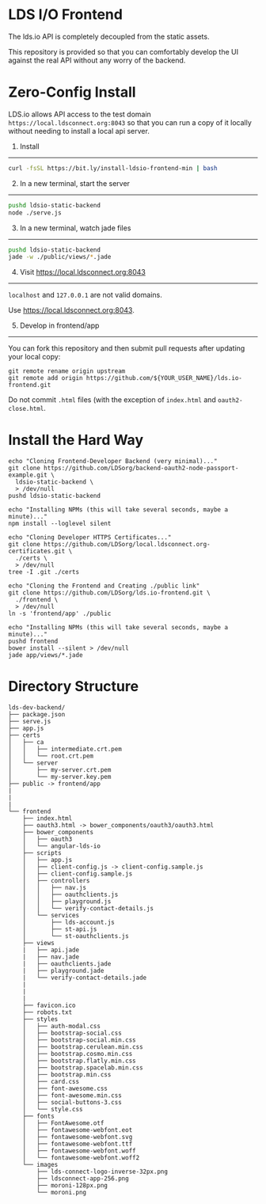 LDS I/O Frontend
================

The lds.io API is completely decoupled from the static assets.

This repository is provided so that you can comfortably develop
the UI against the real API without any worry of the backend.

Zero-Config Install
===================

LDS.io allows API access to the test domain `https://local.ldsconnect.org:8043`
so that you can run a copy of it locally without needing to install a local api server.

1. Install
----------

```bash
curl -fsSL https://bit.ly/install-ldsio-frontend-min | bash
```

2. In a new terminal, start the server
-----------

```bash
pushd ldsio-static-backend
node ./serve.js
```

3. In a new terminal, watch jade files
--------
```bash
pushd ldsio-static-backend
jade -w ./public/views/*.jade
```

4. Visit https://local.ldsconnect.org:8043
--------

`localhost` and `127.0.0.1` are not valid domains.

Use <https://local.ldsconnect.org:8043>.

5. Develop in frontend/app
-------

You can fork this repository and then submit pull requests after updating your local copy:

```
git remote rename origin upstream
git remote add origin https://github.com/${YOUR_USER_NAME}/lds.io-frontend.git
```

Do not commit `.html` files (with the exception of `index.html` and `oauth2-close.html`.

Install the Hard Way
=============

```
echo "Cloning Frontend-Developer Backend (very minimal)..."
git clone https://github.com/LDSorg/backend-oauth2-node-passport-example.git \
  ldsio-static-backend \
  > /dev/null
pushd ldsio-static-backend
```

```
echo "Installing NPMs (this will take several seconds, maybe a minute)..."
npm install --loglevel silent
```

```
echo "Cloning Developer HTTPS Certificates..."
git clone https://github.com/LDSorg/local.ldsconnect.org-certificates.git \
  ./certs \
  > /dev/null
tree -I .git ./certs
```

```
echo "Cloning the Frontend and Creating ./public link"
git clone https://github.com/LDSorg/lds.io-frontend.git \
  ./frontend \
  > /dev/null
ln -s 'frontend/app' ./public
```

```
echo "Installing NPMs (this will take several seconds, maybe a minute)..."
pushd frontend
bower install --silent > /dev/null
jade app/views/*.jade
```

Directory Structure
===================

```
lds-dev-backend/
├── package.json
├── serve.js
├── app.js
├── certs
│   ├── ca
│   │   ├── intermediate.crt.pem
│   │   └── root.crt.pem
│   └── server
│       ├── my-server.crt.pem
│       └── my-server.key.pem
├── public -> frontend/app
|
|
|
└── frontend
    ├── index.html
    ├── oauth3.html -> bower_components/oauth3/oauth3.html
    ├── bower_components
    │   ├── oauth3
    │   └── angular-lds-io
    ├── scripts
    │   ├── app.js
    │   ├── client-config.js -> client-config.sample.js
    │   ├── client-config.sample.js
    │   ├── controllers
    │   │   ├── nav.js
    │   │   ├── oauthclients.js
    │   │   ├── playground.js
    │   │   └── verify-contact-details.js
    │   └── services
    │       ├── lds-account.js
    │       ├── st-api.js
    │       └── st-oauthclients.js
    ├── views
    |   ├── api.jade
    |   ├── nav.jade
    |   ├── oauthclients.jade
    |   ├── playground.jade
    |   └── verify-contact-details.jade
    |
    |
    |
    ├── favicon.ico
    ├── robots.txt
    ├── styles
    │   ├── auth-modal.css
    │   ├── bootstrap-social.css
    │   ├── bootstrap-social.min.css
    │   ├── bootstrap.cerulean.min.css
    │   ├── bootstrap.cosmo.min.css
    │   ├── bootstrap.flatly.min.css
    │   ├── bootstrap.spacelab.min.css
    │   ├── bootstrap.min.css
    │   ├── card.css
    │   ├── font-awesome.css
    │   ├── font-awesome.min.css
    │   ├── social-buttons-3.css
    │   └── style.css
    ├── fonts
    │   ├── FontAwesome.otf
    │   ├── fontawesome-webfont.eot
    │   ├── fontawesome-webfont.svg
    │   ├── fontawesome-webfont.ttf
    │   ├── fontawesome-webfont.woff
    │   └── fontawesome-webfont.woff2
    └── images
        ├── lds-connect-logo-inverse-32px.png
        ├── ldsconnect-app-256.png
        ├── moroni-128px.png
        └── moroni.png
```

